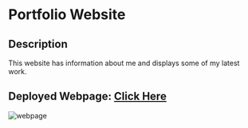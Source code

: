 # Portfolio Website

## Description
This website has information about me and displays some of my latest work. 

## Deployed Webpage: [Click Here](https://krchandler27.github.io/portfolio-site/)
 
![webpage](https://user-images.githubusercontent.com/116527506/217725731-12342c90-8e39-4aa6-b44e-e91e942029f0.JPG)
